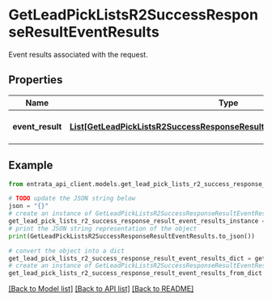 # GetLeadPickListsR2SuccessResponseResultEventResults

Event results associated with the request.

## Properties

Name | Type | Description | Notes
------------ | ------------- | ------------- | -------------
**event_result** | [**List[GetLeadPickListsR2SuccessResponseResultEventResultsEventResultInner]**](GetLeadPickListsR2SuccessResponseResultEventResultsEventResultInner.md) | A list of event results. | [optional] 

## Example

```python
from entrata_api_client.models.get_lead_pick_lists_r2_success_response_result_event_results import GetLeadPickListsR2SuccessResponseResultEventResults

# TODO update the JSON string below
json = "{}"
# create an instance of GetLeadPickListsR2SuccessResponseResultEventResults from a JSON string
get_lead_pick_lists_r2_success_response_result_event_results_instance = GetLeadPickListsR2SuccessResponseResultEventResults.from_json(json)
# print the JSON string representation of the object
print(GetLeadPickListsR2SuccessResponseResultEventResults.to_json())

# convert the object into a dict
get_lead_pick_lists_r2_success_response_result_event_results_dict = get_lead_pick_lists_r2_success_response_result_event_results_instance.to_dict()
# create an instance of GetLeadPickListsR2SuccessResponseResultEventResults from a dict
get_lead_pick_lists_r2_success_response_result_event_results_from_dict = GetLeadPickListsR2SuccessResponseResultEventResults.from_dict(get_lead_pick_lists_r2_success_response_result_event_results_dict)
```
[[Back to Model list]](../README.md#documentation-for-models) [[Back to API list]](../README.md#documentation-for-api-endpoints) [[Back to README]](../README.md)


